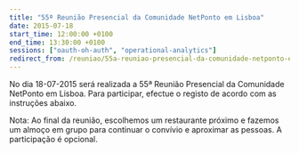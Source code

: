 ```yaml
---
title: "55ª Reunião Presencial da Comunidade NetPonto em Lisboa"
date: 2015-07-18
start_time: 12:00:00 +0100
end_time: 13:30:00 +0100
sessions: ["oauth-oh-auth", "operational-analytics"]
redirect_from: /reuniao/55a-reuniao-presencial-da-comunidade-netponto-em-lisboa/
---
```

No dia 18-07-2015 será realizada a 55ª Reunião Presencial da Comunidade NetPonto em Lisboa. Para participar, efectue o registo de acordo com as instruções abaixo.

Nota: Ao final da reunião, escolhemos um restaurante próximo e fazemos um almoço em grupo para continuar o convívio e aproximar as pessoas. A participação é opcional.

